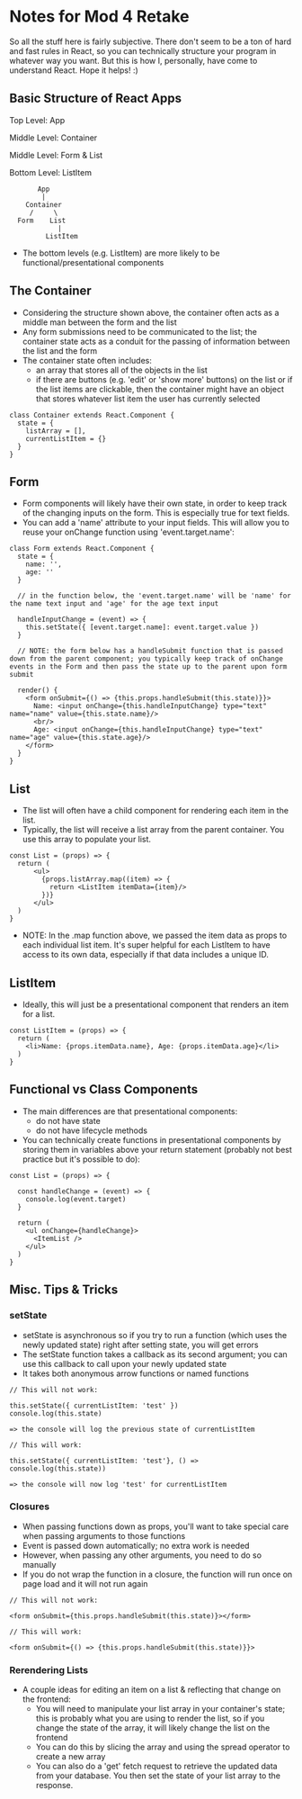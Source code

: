 # Notes for Mod 4 Retake
So all the stuff here is fairly subjective. There don't seem to be a ton of hard and fast rules in React, so you can technically structure your program in whatever way you want. But this is how I, personally, have come to understand React. Hope it helps! :)

## Basic Structure of React Apps
Top Level: App

Middle Level: Container

Middle Level: Form & List

Bottom Level: ListItem

```
       App
        |
    Container
     /     \
  Form    List
            |
         ListItem
```

* The bottom levels (e.g. ListItem) are more likely to be functional/presentational components

## The Container
* Considering the structure shown above, the container often acts as a middle man between the form and the list
* Any form submissions need to be communicated to the list; the container state acts as a conduit for the passing of information between the list and the form
* The container state often includes:
  * an array that stores all of the objects in the list
  * if there are buttons (e.g. 'edit' or 'show more' buttons) on the list or if the list items are clickable, then the container might have an object that stores whatever list item the user has currently selected

```
class Container extends React.Component {
  state = {
    listArray = [],
    currentListItem = {}
  }
}
```

## Form
* Form components will likely have their own state, in order to keep track of the changing inputs on the form. This is especially true for text fields.
* You can add a 'name' attribute to your input fields. This will allow you to reuse your onChange function using 'event.target.name':

```
class Form extends React.Component {
  state = {
    name: '',
    age: ''
  }

  // in the function below, the 'event.target.name' will be 'name' for the name text input and 'age' for the age text input

  handleInputChange = (event) => {
    this.setState({ [event.target.name]: event.target.value })
  }

  // NOTE: the form below has a handleSubmit function that is passed down from the parent component; you typically keep track of onChange events in the Form and then pass the state up to the parent upon form submit

  render() {
    <form onSubmit={() => {this.props.handleSubmit(this.state)}}>
      Name: <input onChange={this.handleInputChange} type="text" name="name" value={this.state.name}/>
      <br/>
      Age: <input onChange={this.handleInputChange} type="text" name="age" value={this.state.age}/>
    </form>
  }
}

```

## List
* The list will often have a child component for rendering each item in the list.
* Typically, the list will receive a list array from the parent container. You use this array to populate your list.

```
const List = (props) => {
  return (
      <ul>
        {props.listArray.map((item) => {
          return <ListItem itemData={item}/>
        })}
      </ul>
  )
}
```

* NOTE: In the .map function above, we passed the item data as props to each individual list item. It's super helpful for each ListItem to have access to its own data, especially if that data includes a unique ID.

## ListItem
* Ideally, this will just be a presentational component that renders an item for a list.

```
const ListItem = (props) => {
  return (
    <li>Name: {props.itemData.name}, Age: {props.itemData.age}</li>
  )
}
```

## Functional vs Class Components
* The main differences are that presentational components:
  * do not have state
  * do not have lifecycle methods
* You can technically create functions in presentational components by storing them in variables above your return statement (probably not best practice but it's possible to do):

```
const List = (props) => {

  const handleChange = (event) => {
    console.log(event.target)
  }

  return (
    <ul onChange={handleChange}>
      <ItemList />
    </ul>
  )
}
```

## Misc. Tips & Tricks

### setState
* setState is asynchronous so if you try to run a function (which uses the newly updated state) right after setting state, you will get errors
* The setState function takes a callback as its second argument; you can use this callback to call upon your newly updated state
* It takes both anonymous arrow functions or named functions

```
// This will not work:

this.setState({ currentListItem: 'test' })
console.log(this.state)

=> the console will log the previous state of currentListItem
```

```
// This will work:

this.setState({ currentListItem: 'test'}, () => console.log(this.state))

=> the console will now log 'test' for currentListItem
```

### Closures
* When passing functions down as props, you'll want to take special care when passing arguments to those functions
* Event is passed down automatically; no extra work is needed
* However, when passing any other arguments, you need to do so manually
* If you do not wrap the function in a closure, the function will run once on page load and it will not run again

```
// This will not work:

<form onSubmit={this.props.handleSubmit(this.state)}></form>
```

```
// This will work:

<form onSubmit={() => {this.props.handleSubmit(this.state)}}>
```

### Rerendering Lists
* A couple ideas for editing an item on a list & reflecting that change on the frontend:
  * You will need to manipulate your list array in your container's state; this is probably what you are using to render the list, so if you change the state of the array, it will likely change the list on the frontend
  * You can do this by slicing the array and using the spread operator to create a new array
  * You can also do a 'get' fetch request to retrieve the updated data from your database. You then set the state of your list array to the response.
